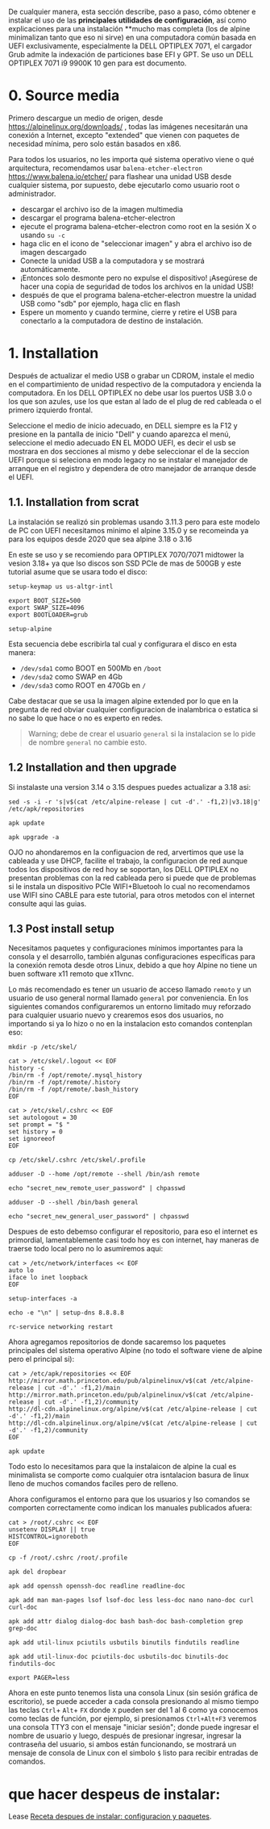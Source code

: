 
De cualquier manera, esta sección describe, paso a paso, cómo obtener e
instalar el uso  de las **principales utilidades de configuración**, así
como explicaciones para una instalación 
**mucho mas completa (los de alpine minimalizan tanto que eso ni sirve) en una computadora común 
basada en UEFI exclusivamente, especialmente la DELL OPTIPLEX 7071, el cargador Grub admite la 
indexación de particiones base EFI y GPT. Se uso un DELL OPTIPLEX 7071 i9 9900K 10 gen para est documento.

# 0. Source media

Primero descargue un medio de origen, desde https://alpinelinux.org/downloads/ , todas 
las imágenes necesitarán una conexión a Internet, excepto "extended" que vienen con paquetes 
de necesidad mínima, pero solo están basados en x86.

Para todos los usuarios, no les importa qué sistema operativo viene o qué arquitectura, recomendamos 
usar `balena-etcher-electron` https://www.balena.io/etcher/ para flashear una unidad USB desde 
cualquier sistema, por supuesto, debe ejecutarlo como usuario root o administrador.

* descargar el archivo iso de la imagen multimedia
* descargar el programa balena-etcher-electron
* ejecute el programa balena-etcher-electron como root en la sesión X o usando `su -c`
* haga clic en el icono de "seleccionar imagen" y abra el archivo iso de imagen descargado
* Conecte la unidad USB a la computadora y se mostrará automáticamente.
* ¡Entonces solo desmonte pero no expulse el dispositivo! ¡Asegúrese de hacer una copia de seguridad de todos los archivos en la unidad USB!
* después de que el programa balena-etcher-electron muestre la unidad USB como "sdb" por ejemplo, haga clic en flash
* Espere un momento y cuando termine, cierre y retire el USB para conectarlo a la computadora de destino de instalación.

# 1. Installation

Después de actualizar el medio USB o grabar un CDROM, instale el medio en el compartimiento 
de unidad respectivo de la computadora y encienda la computadora. En los DELL OPTIPLEX no debe usar 
los puertos USB 3.0 o los que son azules, use los que estan al lado de el plug de red cableada o 
el primero izquierdo frontal.

Seleccione el medio de inicio adecuado, en DELL siempre es la F12 y presione en la pantalla de inicio "Dell" 
y cuando aparezca el menú, seleccione el medio adecuado EN EL MODO UEFI, es decir el usb se mostrara en dos 
secciones al mismo y debe seleccionar el de la seccion UEFI porque si seleciona en modo legacy no se instalar el 
manejador de arranque en el registro y dependera de otro manejador de arranque desde el UEFI.

## 1.1. Installation from scrat

La instalación se realizó sin problemas usando 3.11.3 pero para este modelo de PC con UEFI necesitamos minimo
el alpine 3.15.0 y se recomeinda ya para los equipos desde 2020 que sea alpine 3.18 o 3.16

En este se uso y se recomiendo para OPTIPLEX 7070/7071 midtower la vesion 3.18+ ya que lso discos son SSD PCIe de mas 
de 500GB y este tutorial asume que se usara todo el disco:

```
setup-keymap us us-altgr-intl

export BOOT_SIZE=500
export SWAP_SIZE=4096
export BOOTLOADER=grub

setup-alpine
```

Esta secuencia debe escribirla tal cual y configurara el disco en esta manera:

* `/dev/sda1` como BOOT en 500Mb en `/boot`
* `/dev/sda2` como SWAP en 4Gb
* `/dev/sda3` como ROOT en 470Gb en `/`

Cabe destacar que se usa la imagen alpine extended por lo que en la pregunta de red obviar cualquier configuracion 
de inalambrica o estatica si no sabe lo que hace o no es experto en redes.

> Warning; debe de crear el usuario `general` si la instalacion se lo pide de nombre `general` no cambie esto.

## 1.2  Installation and then upgrade

Si instalaste una version 3.14 o 3.15 despues puedes actualizar a 3.18 asi:

```
sed -s -i -r 's|v$(cat /etc/alpine-release | cut -d'.' -f1,2)|v3.18|g' /etc/apk/repositories

apk update

apk upgrade -a
```

OJO no ahondaremos en la configuacion de red, arvertimos que use la cableada y use DHCP, facilite el trabajo, 
la configuracion de red aunque todos los dispositivos de red hoy se soportan, los DELL OPTIPLEX no presentan problemas 
con la red cableada pero si puede que de problemas si le instala un dispositivo PCIe WIFI+Bluetooh lo cual 
no recomendamos use WIFI sino CABLE para este tutorial, para otros metodos con el internet consulte aqui las guias.

## 1.3 Post install setup

Necesitamos paquetes y configuraciones mínimos importantes para la consola y el desarrollo, 
también algunas configuraciones específicas para la conexión remota desde otros Linux, 
debido a que hoy Alpine no tiene un buen software x11 remoto que x11vnc.

Lo más recomendado es tener un usuario de acceso llamado `remoto` y un usuario de uso general 
normal llamado `general` por conveniencia. En los siguientes comandos configuraremos un entorno 
limitado muy reforzado para cualquier usuario nuevo y crearemos esos dos usuarios, no importando 
si ya lo hizo o no en la instalacion esto comandos contenplan eso:

```
mkdir -p /etc/skel/

cat > /etc/skel/.logout << EOF
history -c
/bin/rm -f /opt/remote/.mysql_history
/bin/rm -f /opt/remote/.history
/bin/rm -f /opt/remote/.bash_history
EOF

cat > /etc/skel/.cshrc << EOF
set autologout = 30
set prompt = "$ "
set history = 0
set ignoreeof
EOF

cp /etc/skel/.cshrc /etc/skel/.profile

adduser -D --home /opt/remote --shell /bin/ash remote

echo "secret_new_remote_user_password" | chpasswd

adduser -D --shell /bin/bash general

echo "secret_new_general_user_password" | chpasswd
```

Despues de esto debemso configurar el repositorio, para eso el internet es primordial, 
lamentablemente casi todo hoy es con internet, hay maneras de traerse todo local pero 
no lo asumiremos aqui:

```
cat > /etc/network/interfaces << EOF
auto lo
iface lo inet loopback
EOF

setup-interfaces -a

echo -e "\n" | setup-dns 8.8.8.8

rc-service networking restart
```

Ahora agregamos repositorios de donde sacaremso los paquetes principales del sistema operativo Alpine 
(no todo el software viene de alpine pero el principal si):

```
cat > /etc/apk/repositories << EOF
http://mirror.math.princeton.edu/pub/alpinelinux/v$(cat /etc/alpine-release | cut -d'.' -f1,2)/main
http://mirror.math.princeton.edu/pub/alpinelinux/v$(cat /etc/alpine-release | cut -d'.' -f1,2)/community
http://dl-cdn.alpinelinux.org/alpine/v$(cat /etc/alpine-release | cut -d'.' -f1,2)/main
http://dl-cdn.alpinelinux.org/alpine/v$(cat /etc/alpine-release | cut -d'.' -f1,2)/community
EOF

apk update
```

Todo esto lo necesitamos para que la instalaicon de alpine la cual es minimalista se comporte como 
cualquier otra isntalacion basura de linux lleno de muchos comandos faciles pero de relleno.

Ahora configuramos el entorno para que los usuarios y lso comandos se comporten correctamente 
como indican los manuales publicados afuera:

```
cat > /root/.cshrc << EOF
unsetenv DISPLAY || true
HISTCONTROL=ignoreboth
EOF

cp -f /root/.cshrc /root/.profile

apk del dropbear

apk add openssh openssh-doc readline readline-doc

apk add man man-pages lsof lsof-doc less less-doc nano nano-doc curl curl-doc

apk add attr dialog dialog-doc bash bash-doc bash-completion grep grep-doc

apk add util-linux pciutils usbutils binutils findutils readline

apk add util-linux-doc pciutils-doc usbutils-doc binutils-doc findutils-doc

export PAGER=less
```

Ahora en este punto tenemos lista una consola Linux (sin sesión gráfica de escritorio), se puede 
acceder a cada consola presionando al mismo tiempo las teclas `Ctrl`+ `Alt`+ `FX` donde `X` pueden 
ser del 1 al 6 como ya conocemos como teclas de función, por ejemplo, si presionamos `Ctrl+Alt+F3` 
veremos una consola TTY3 con el mensaje "iniciar sesión"; donde puede ingresar el nombre de usuario 
y luego, después de presionar ingresar, ingresar la contraseña del usuario, si ambos están funcionando, 
se mostrará un mensaje de consola de Linux con el simbolo `$` listo para recibir entradas de comandos.

# que hacer despeus de instalar:

Lease [Receta despues de instalar: configuracion y paquetes](../recetas/alpine-recetas-configuracion-y-paquetes-sistema.md).
